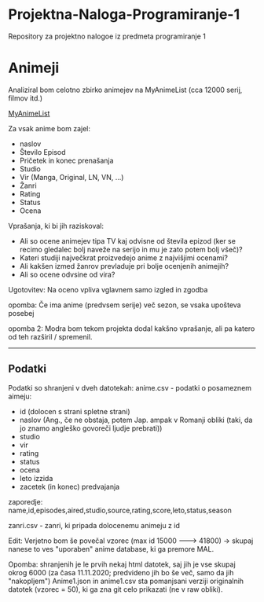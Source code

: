 # Projektna-Naloga-Programiranje-1
Repository za projektno nalogoe iz predmeta programiranje 1

Animeji
==================

Analiziral bom celotno zbirko animejev na MyAnimeList (cca 12000 serij, filmov itd.)

[MyAnimeList](https://myanimelist.net/)

Za vsak anime bom zajel:
- naslov 
- Število Episod
- Pričetek in konec prenašanja
- Studio
- Vir (Manga, Original, LN, VN, ...)
- Žanri
- Rating 
- Status
- Ocena


Vprašanja, ki bi jih raziskoval:
- Ali so ocene animejev tipa TV kaj odvisne od števila epizod (ker se recimo gledalec bolj naveže na serijo in mu je zato potem bolj všeč)?
- Kateri studiji največkrat proizvedejo anime z najvišjimi ocenami?
- Ali kakšen izmed žanrov prevladuje pri bolje ocenjenih animejih?
- Ali so ocene odvsine od vira?

Ugotovitev: Na oceno vpliva vglavnem samo izgled in zgodba

opomba: Če ima anime (predvsem serije) več sezon, se vsaka upošteva posebej 

opomba 2: Modra bom tekom projekta dodal kakšno vprašanje, ali pa katero od teh razširil / spremenil.
_____________________________________________________________________________________________

## Podatki

Podatki so shranjeni v dveh datotekah: 
anime.csv - podatki o posameznem aimeju:
- id (dolocen s strani spletne strani)
- naslov (Ang., če ne obstaja, potem Jap. ampak v Romanji obliki (taki, da jo znamo angleško govoreči ljudje prebrati))
- studio
- vir
- rating
- status
- ocena
- leto izzida
- zacetek (in konec) predvajanja

zaporedje: name,id,episodes,aired,studio,source,rating,score,leto,status,season

zanri.csv - zanri, ki pripada dolocenemu animeju z id

Edit: Verjetno bom še povečal vzorec (max id 15000 ---> 41800) -> skupaj nanese to ves "uporaben" anime database, ki ga premore MAL.

Opomba: shranjenih je le prvih nekaj html datotek, saj jih je vse skupaj okrog 6000 (za časa 11.11.2020; predvideno jih bo še več, samo da jih "nakopljem")
Anime1.json in anime1.csv sta pomanjsani verziji originalnih datotek (vzorec = 50), ki ga zna git celo prikazati (ne v raw obliki).
